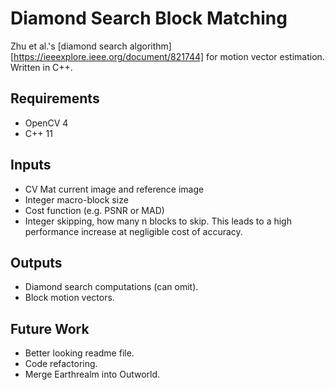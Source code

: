 Diamond Search Block Matching
=================

Zhu et al.'s [diamond search algorithm][https://ieeexplore.ieee.org/document/821744] for motion vector estimation. Written in C++.


Requirements
--------------------

- OpenCV 4
- C++ 11


Inputs
--------------------
 
- CV Mat current image and reference image
- Integer macro-block size
- Cost function (e.g. PSNR or MAD)
- Integer skipping, how many n blocks to skip. This leads to a high performance increase at negligible cost of accuracy.


Outputs
--------------------

- Diamond search computations (can omit).
- Block motion vectors.


Future Work
--------------------

- Better looking readme file.
- Code refactoring.
- Merge Earthrealm into Outworld.
